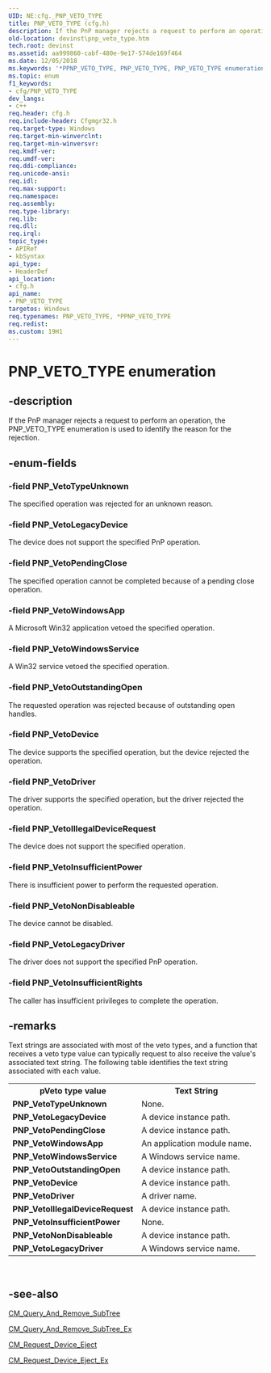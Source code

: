 ```yaml
---
UID: NE:cfg._PNP_VETO_TYPE
title: PNP_VETO_TYPE (cfg.h)
description: If the PnP manager rejects a request to perform an operation, the PNP_VETO_TYPE enumeration is used to identify the reason for the rejection.
old-location: devinst\pnp_veto_type.htm
tech.root: devinst
ms.assetid: aa999860-cabf-480e-9e17-574de169f464
ms.date: 12/05/2018
ms.keywords: '*PPNP_VETO_TYPE, PNP_VETO_TYPE, PNP_VETO_TYPE enumeration [Device and Driver Installation], PNP_VetoDevice, PNP_VetoDriver, PNP_VetoIllegalDeviceRequest, PNP_VetoInsufficientPower, PNP_VetoInsufficientRights, PNP_VetoLegacyDevice, PNP_VetoLegacyDriver, PNP_VetoNonDisableable, PNP_VetoOutstandingOpen, PNP_VetoPendingClose, PNP_VetoTypeUnknown, PNP_VetoWindowsApp, PNP_VetoWindowsService, PPNP_VETO_TYPE, PPNP_VETO_TYPE enumeration pointer [Device and Driver Installation], cfg/PNP_VETO_TYPE, cfg/PNP_VetoDevice, cfg/PNP_VetoDriver, cfg/PNP_VetoIllegalDeviceRequest, cfg/PNP_VetoInsufficientPower, cfg/PNP_VetoInsufficientRights, cfg/PNP_VetoLegacyDevice, cfg/PNP_VetoLegacyDriver, cfg/PNP_VetoNonDisableable, cfg/PNP_VetoOutstandingOpen, cfg/PNP_VetoPendingClose, cfg/PNP_VetoTypeUnknown, cfg/PNP_VetoWindowsApp, cfg/PNP_VetoWindowsService, cfg/PPNP_VETO_TYPE, cfgmgrenum_8b47c6f6-4b36-472b-8389-11391558c252.xml, devinst.pnp_veto_type'
ms.topic: enum
f1_keywords:
- cfg/PNP_VETO_TYPE
dev_langs:
- c++
req.header: cfg.h
req.include-header: Cfgmgr32.h
req.target-type: Windows
req.target-min-winverclnt: 
req.target-min-winversvr: 
req.kmdf-ver: 
req.umdf-ver: 
req.ddi-compliance: 
req.unicode-ansi: 
req.idl: 
req.max-support: 
req.namespace: 
req.assembly: 
req.type-library: 
req.lib: 
req.dll: 
req.irql: 
topic_type:
- APIRef
- kbSyntax
api_type:
- HeaderDef
api_location:
- cfg.h
api_name:
- PNP_VETO_TYPE
targetos: Windows
req.typenames: PNP_VETO_TYPE, *PPNP_VETO_TYPE
req.redist: 
ms.custom: 19H1
---
```


# PNP_VETO_TYPE enumeration


## -description


If the PnP manager rejects a request to perform an operation, the PNP_VETO_TYPE enumeration is used to identify the reason for the rejection.


## -enum-fields




### -field PNP_VetoTypeUnknown

The specified operation was rejected for an unknown reason.


### -field PNP_VetoLegacyDevice

The device does not support the specified PnP operation.


### -field PNP_VetoPendingClose

The specified operation cannot be completed because of a pending close operation.


### -field PNP_VetoWindowsApp

A Microsoft Win32 application vetoed the specified operation.


### -field PNP_VetoWindowsService

A Win32 service vetoed the specified operation.


### -field PNP_VetoOutstandingOpen

The requested operation was rejected because of outstanding open handles.


### -field PNP_VetoDevice

The device supports the specified operation, but the device rejected the operation.


### -field PNP_VetoDriver

The driver supports the specified operation, but the driver rejected the operation.


### -field PNP_VetoIllegalDeviceRequest

The device does not support the specified operation.


### -field PNP_VetoInsufficientPower

There is insufficient power to perform the requested operation.


### -field PNP_VetoNonDisableable

The device cannot be disabled.


### -field PNP_VetoLegacyDriver

The driver does not support the specified PnP operation.


### -field PNP_VetoInsufficientRights

The caller has insufficient privileges to complete the operation.


## -remarks



Text strings are associated with most of the veto types, and a function that receives a veto type value can typically request to also receive the value's associated text string. The following table identifies the text string associated with each value.

<table>
<tr>
<th>pVeto type value</th>
<th>Text String</th>
</tr>
<tr>
<td>
<b>PNP_VetoTypeUnknown</b>

</td>
<td>
None.

</td>
</tr>
<tr>
<td>
<b>PNP_VetoLegacyDevice
       </b>

</td>
<td>
A device instance path.

</td>
</tr>
<tr>
<td>
<b>PNP_VetoPendingClose
       </b>

</td>
<td>
A device instance path.

</td>
</tr>
<tr>
<td>
<b>PNP_VetoWindowsApp</b>

</td>
<td>
An application module name.

</td>
</tr>
<tr>
<td>
<b>PNP_VetoWindowsService
       </b>

</td>
<td>
A Windows service name.

</td>
</tr>
<tr>
<td>
<b>PNP_VetoOutstandingOpen
       </b>

</td>
<td>
A device instance path.

</td>
</tr>
<tr>
<td>
<b>PNP_VetoDevice
       </b>

</td>
<td>
A device instance path.

</td>
</tr>
<tr>
<td>
<b>PNP_VetoDriver
       </b>

</td>
<td>
A driver name.

</td>
</tr>
<tr>
<td>
<b>PNP_VetoIllegalDeviceRequest</b>

</td>
<td>
A device instance path.

</td>
</tr>
<tr>
<td>
<b>PNP_VetoInsufficientPower
       </b>

</td>
<td>
None.

</td>
</tr>
<tr>
<td>
<b>PNP_VetoNonDisableable</b>

</td>
<td>
A device instance path.

</td>
</tr>
<tr>
<td>
<b>PNP_VetoLegacyDriver
       </b>

</td>
<td>
A Windows service name.

</td>
</tr>
</table>
 




## -see-also




<a href="https://docs.microsoft.com/windows/desktop/api/cfgmgr32/nf-cfgmgr32-cm_query_and_remove_subtreew">CM_Query_And_Remove_SubTree</a>



<a href="https://docs.microsoft.com/windows/desktop/api/cfgmgr32/nf-cfgmgr32-cm_query_and_remove_subtree_exw">CM_Query_And_Remove_SubTree_Ex</a>



<a href="https://docs.microsoft.com/windows/desktop/api/cfgmgr32/nf-cfgmgr32-cm_request_device_ejectw">CM_Request_Device_Eject</a>



<a href="https://docs.microsoft.com/windows/desktop/api/cfgmgr32/nf-cfgmgr32-cm_request_device_eject_exw">CM_Request_Device_Eject_Ex</a>
 

 

